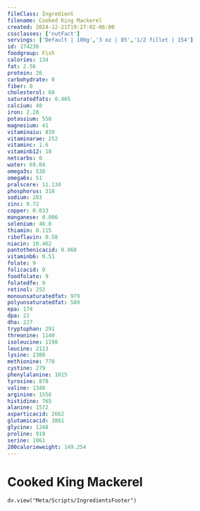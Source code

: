 ```yaml
---
fileClass: Ingredient
filename: Cooked King Mackerel
created: 2024-12-21T19:27:02-06:00
cssclasses: ['nutFact']
servings: ['Default | 100g','3 oz | 85','1/2 fillet | 154']
id: 174236
foodgroup: Fish
calories: 134
fat: 2.56
protein: 26
carbohydrate: 0
fiber: 0
cholesterol: 68
saturatedfats: 0.465
calcium: 40
iron: 2.28
potassium: 558
magnesium: 41
vitaminaiu: 839
vitaminarae: 252
vitaminc: 1.6
vitaminb12: 18
netcarbs: 0
water: 69.04
omega3s: 538
omega6s: 51
pralscore: 11.134
phosphorus: 318
sodium: 203
zinc: 0.72
copper: 0.033
manganese: 0.006
selenium: 46.8
thiamin: 0.115
riboflavin: 0.58
niacin: 10.462
pantothenicacid: 0.968
vitaminb6: 0.51
folate: 9
folicacid: 0
foodfolate: 9
folatedfe: 9
retinol: 252
monounsaturatedfat: 979
polyunsaturatedfat: 589
epa: 174
dpa: 22
dha: 227
tryptophan: 291
threonine: 1140
isoleucine: 1198
leucine: 2113
lysine: 2388
methionine: 770
cystine: 279
phenylalanine: 1015
tyrosine: 878
valine: 1340
arginine: 1556
histidine: 765
alanine: 1572
asparticacid: 2662
glutamicacid: 3881
glycine: 1248
proline: 919
serine: 1061
200calorieweight: 149.254
---
```


# Cooked King Mackerel

```dataviewjs
dv.view("Meta/Scripts/IngredientsFooter")
```